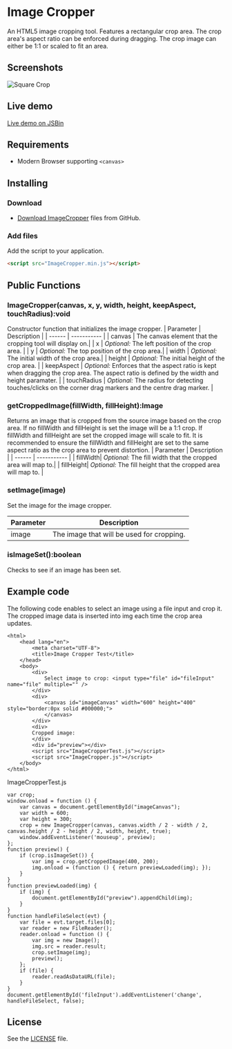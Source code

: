 # Image Cropper

An HTML5 image cropping tool. Features a rectangular crop area. The crop area's aspect ratio can be enforced during dragging. The crop image can either be 1:1 or scaled to fit an area.

## Screenshots

![Square Crop](https://github.com/AllanBishop/ImageCropper/master/screenshots/screenshot.jpg "Screenshot")

## Live demo

[Live demo on JSBin](http://jsbin.com/pajiha/1/edit?html,js,output)

## Requirements

 - Modern Browser supporting ```<canvas>```

## Installing

### Download

- [Download ImageCropper](https://github.com/AllanBishop/ImageCropper/archive/master.zip) files from GitHub.

### Add files

Add the script to your application.

```html
<script src="ImageCropper.min.js"></script>

```

## Public Functions

### ImageCropper(canvas, x, y, width, height, keepAspect, touchRadius):void
Constructor function that initializes the image cropper.
| Parameter | Description |
| ------ | ----------- |
| canvas | The canvas element that the cropping tool will display on.|
| x      | *Optional:* The left position of the crop area. |
| y      | *Optional:* The top position of the crop area.|
| width  | *Optional:* The initial width of the crop area.|
| height | *Optional:* The initial height of the crop area. |
| keepAspect   | *Optional:* Enforces that the aspect ratio is kept when dragging the crop area. The aspect ratio is defined by the width and height paramater. |
| touchRadius  | *Optional:* The radius for detecting touches/clicks on the corner drag markers and the centre drag marker. |

### getCroppedImage(fillWidth, fillHeight):Image

Returns an image that is cropped from the source image based on the crop area. If no fillWidth and fillHeight is set the image will be a 1:1 crop. If fillWidth and fillHeight are set the cropped image will scale to fit. It is recommended to ensure the fillWidth and fillHeight are set to the same aspect ratio as the crop area to prevent distortion.
| Parameter | Description |
| ------ | ----------- |
| fillWidth| *Optional:* The fill width that the cropped area will map to.|
| fillHeight| *Optional:* The fill height that the cropped area will map to. |

### setImage(image)

Set the image for the image cropper.

| Parameter | Description |
| ------ | ----------- |
| image| The image that will be used for cropping.

### isImageSet():boolean

Checks to see if an image has been set.

## Example code

The following code enables to select an image using a file input and crop it. The cropped image data is inserted into img each time the crop area updates.

```<!DOCTYPE html>
<html>
	<head lang="en">
		<meta charset="UTF-8">
		<title>Image Cropper Test</title>
	</head>
	<body>
		<div>
			Select image to crop: <input type="file" id="fileInput" name="file" multiple="" />
		</div>
		<div>
			<canvas id="imageCanvas" width="600" height="400" style="border:0px solid #000000;">
			</canvas>
		</div>
		<div>
		Cropped image:
		</div>
		<div id="preview"></div>
		<script src="ImageCropperTest.js"></script>
		<script src="ImageCropper.js"></script>
	</body>
</html>
```
ImageCropperTest.js
<pre><code>var crop;
window.onload = function () {
    var canvas = document.getElementById("imageCanvas");
    var width = 600;
    var height = 300;
    crop = new ImageCropper(canvas, canvas.width / 2 - width / 2, canvas.height / 2 - height / 2, width, height, true);
    window.addEventListener('mouseup', preview);
};
function preview() {
    if (crop.isImageSet()) {
        var img = crop.getCroppedImage(400, 200);
        img.onload = (function () { return previewLoaded(img); });
    }
}
function previewLoaded(img) {
    if (img) {
        document.getElementById("preview").appendChild(img);
    }
}
function handleFileSelect(evt) {
    var file = evt.target.files[0];
    var reader = new FileReader();
    reader.onload = function () {
        var img = new Image();
        img.src = reader.result;
        crop.setImage(img);
        preview();
    };
    if (file) {
        reader.readAsDataURL(file);
    }
}
document.getElementById('fileInput').addEventListener('change', handleFileSelect, false);</code></pre>

## License

See the [LICENSE](https://github.com/AllanBishop/blob/master/LICENSE) file.